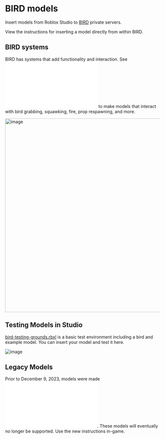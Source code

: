 # BIRD models

Insert models from Roblox Studio to [BIRD](https://www.roblox.com/games/3633505977/BIRD) private servers.

View the instructions for inserting a model directly from within BIRD.

## BIRD systems

BIRD has systems that add functionality and interaction. See ![BIRDsystems](BIRDsystems.md) to make models that interact with bird grabbing, squawking, fire, prop respawning, and more.

<img width="629" alt="image" src="https://github.com/BouyertheDestroyer/BIRDmod/assets/150331530/67bcaf7a-82c2-4bd4-bd6a-26f6160d87c3">

## Testing Models in Studio

[bird-testing-grounds.rbxl](https://github.com/BouyertheDestroyer/BIRDmod/raw/main/bird-testing-grounds.rbxl) is a basic test environment including a bird and example model. You can insert your model and test it here.

![image](https://github.com/BouyertheDestroyer/BIRD_models/assets/150331530/058f8fc4-4f8f-46e2-a761-91c65e49e601)

## Legacy Models

Prior to December 9, 2023, models were made ![with the old instructions](LegacyInstructions.md). These models will eventually no longer be supported. Use the new instructions in-game.
